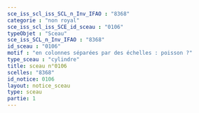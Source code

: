 ```yaml
---
sce_iss_scl_iss_SCL_n_Inv_IFAO : "8368"
categorie : "non royal"
sce_iss_scl_iss_SCE_id_sceau : "0106"
typeObjet : "Sceau"
sce_iss_SCL_n_Inv_IFAO : "8368"
id_sceau : "0106"
motif : "en colonnes séparées par des échelles : poisson ?"
type_sceau : "cylindre"
title: sceau n°0106
scelles: "8368"
id_notice: 0106
layout: notice_sceau
type: sceau
partie: 1
---
```

